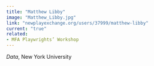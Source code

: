 ```yaml
---
title: "Matthew Libby"
image: "Matthew_Libby.jpg"
link: "newplayexchange.org/users/37999/matthew-libby"
current: "true"
related:
- MFA Playwrights’ Workshop
---
```


*Data*, New York University
